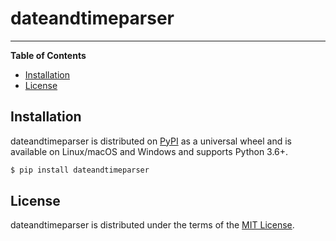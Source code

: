 # dateandtimeparser

-----

**Table of Contents**

* [Installation](#installation)
* [License](#license)

## Installation

dateandtimeparser is distributed on [PyPI](https://pypi.org) as a universal
wheel and is available on Linux/macOS and Windows and supports
Python 3.6+.

```bash
$ pip install dateandtimeparser
```

## License

dateandtimeparser is distributed under the terms of the
[MIT License](https://choosealicense.com/licenses/mit).
